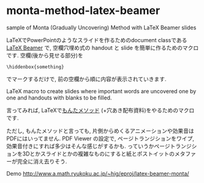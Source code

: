 monta-method-latex-beamer
=========================

sample of Monta (Gradually Uncovering) Method with LaTeX Beamer slides


LaTeXでPowerPointのようなスライドを作るためのdocument classである[LaTeX Beamer](https://bitbucket.org/rivanvx/beamer/wiki/Home) で, 空欄穴埋め式の handout と slide を簡単に作るためのマクロです. 空欄(後から見せる部分)を
```TeX
\hiddenbox{something}
```
でマークするだけで, 前の空欄から順に内容が表示されていきます.

LaTeX macro to create slides where important words are uncovered one by one and handouts with blanks to be filled.

言ってみれば, LaTeXで[もんたメソッド](http://d.hatena.ne.jp/keyword/もんたメソッド) (+穴あき配布資料)をやるためのマクロです.</p>

ただし, もんたメソッドと言っても, 片側からめくるアニメーションや効果音はPDFにはいってません. PDF Viewer の設定で, ページトランジションをワイプ, 効果音付きにすれば多少はそんな感じがするかも. っていうかページトランジションを3Dとかスライドとかの複雑なものにすると紙とポストイットのメタファーが完全に消え去りそう.

Demo http://www.a.math.ryukoku.ac.jp/~hig/eproj/latex-beamer-monta/
